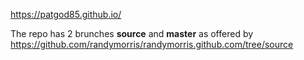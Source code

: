 <https://patgod85.github.io/>

The repo has 2 brunches **source** and **master** as offered by <https://github.com/randymorris/randymorris.github.com/tree/source>